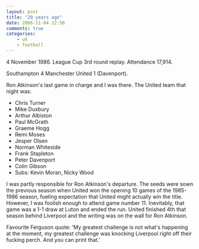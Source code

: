 ```yaml
---
layout: post
title: "20 years ago"
date: 2006-11-04 22:50
comments: true
categories:
    - uk
    - football
---
```

4 November 1986. League Cup 3rd round replay. Attendance 17,914.

Southampton 4  Manchester United 1 (Davenport).

Ron Atkinson's last game in charge and I was there. The United team 
that night was:

-   Chris Turner
-   Mike Duxbury
-   Arthur Albiston
-   Paul McGrath
-   Graeme Hogg
-   Remi Moses
-   Jesper Olsen
-   Norman Whiteside
-   Frank Stapleton
-   Peter Davenport
-   Colin Gibson
-   Subs: Kevin Moran, Nicky Wood

I was partly responsible for Ron Atkinson's departure. The seeds were 
sown the previous season when United won the opening 10 games of the 
1985-1986 season, fueling expectation that United might actually win 
the title. However, I was foolish enough to attend game number 11. 
Inevitably, that game was a 1-1 draw at Luton and ended the run. United 
finished 4th that season behind Liverpool and the writing was on the wall 
for Ron Atkinson.

Favourite Ferguson quote: 'My greatest challenge is not what's happening 
at the moment, my greatest challenge was knocking Liverpool right off 
their fucking perch. And you can print that.'
